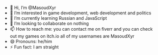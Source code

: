 - 👋 Hi, I’m @MasoudXyr
- 👀 I’m interested in game development, web development and politics
- 🌱 I’m currently learning Russian and JavaScript
- 💞️ I’m looking to collaborate on nothing
- 📫 How to reach me: you can contact me on fiverr and you can check out my games on itch.io all of my usernames are MasoudXyr
- 😄 Pronouns: he/him
- ⚡ Fun fact: I am straight

<!---
MasoudXyr/MasoudXyr is a ✨ special ✨ repository because its `README.md` (this file) appears on your GitHub profile.
You can click the Preview link to take a look at your changes.
--->
